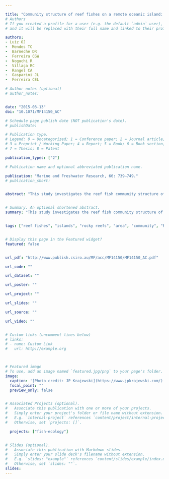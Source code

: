 ```yaml
---

title: "Community structure of reef fishes on a remote oceanic island: the relative influence of abiotic and biotic variables"
# Authors
# If you created a profile for a user (e.g. the default `admin` user), write the username (folder name) here
# and it will be replaced with their full name and linked to their profile.

authors:
- Luiz OJ
-  Mendes TC
-  Barneche DR
-  Ferreira CGW
-  Noguchi R
-  Villaça RC
-  Rangel CA
-  Gasparini JL
-  Ferreira CEL

# Author notes (optional)
# author_notes:


date: "2015-03-13"
doi: "10.1071/MF14150_AC"

# Schedule page publish date (NOT publication's date).
# publishDate:

# Publication type.
# Legend: 0 = Uncategorized; 1 = Conference paper; 2 = Journal article;
# 3 = Preprint / Working Paper; 4 = Report; 5 = Book; 6 = Book section;
# 7 = Thesis; 8 = Patent

publication_types: ["2"]

# Publication name and optional abbreviated publication name.

publication: "Marine and Freshwater Research, 66: 739–749."
# publication_short:


abstract: "This study investigates the reef fish community structure of the world's smallest remote tropical island, the St Peter and St Paul's Archipelago, in the equatorial Atlantic. The interplay between isolation, high endemism and low species richness makes the St Peter and St Paul's Archipelago ecologically simpler than larger and highly connected shelf reef systems, making it an important natural laboratory for ecology and biogeography, particularly with respect to the effects of abiotic and biotic factors, and the functional organisation of such a depauperate community. Boosted regression trees were used to associate density, biomass and diversity of reef fishes with six abiotic and biotic variables, considering the community both as a whole and segregated into seven trophic groups. Depth was the most important explanatory variable across all models, although the direction of its effect varied with the type of response variable. Fish density peaked at intermediate depths, whereas biomass and biodiversity were respectively positively and negatively correlated with depth. Topographic complexity and wave exposure were less important in explaining variance within the fish community than depth. No effects of the predictor biotic variables were detected. Finally, we notice that most functional groups are represented by very few species, highlighting potential vulnerability to disturbances."


# Summary. An optional shortened abstract.
summary: "This study investigates the reef fish community structure of the world's smallest remote tropical island, the St Peter and St Paul's Archipelago, in the equatorial Atlantic. The interplay between isolation, high endemism and low species richness makes the St Peter and St Paul's Archipelago ecologically simpler than larger and highly connected shelf reef systems, making it an important natural laboratory for ecology and biogeography, particularly with respect to the effects of abiotic and biotic factors, and the functional organisation of such a depauperate community..."


tags: ["reef fishes", "islands", "rocky reefs", "area", "community", "R"]


# Display this page in the Featured widget?
featured: false


url_pdf: "http://www.publish.csiro.au/MF/acc/MF14150/MF14150_AC.pdf"

url_code: ""

url_dataset: ""

url_poster: ""

url_project: ""

url_slides: ""

url_source: ""

url_video: ""


# Custom links (uncomment lines below)
# links:
# - name: Custom Link
#   url: http://example.org



# Featured image
# To use, add an image named `featured.jpg/png` to your page's folder.
image:
  caption: '[Photo credit: JP Krajewski](https://www.jpkrajewski.com/)'
  focal_point: ""
  preview_only: false


# Associated Projects (optional).
#   Associate this publication with one or more of your projects.
#   Simply enter your project's folder or file name without extension.
#   E.g. `internal-project` references `content/project/internal-project/index.md`.
#   Otherwise, set `projects: []`.

  projects: ["fish-ecology"]


# Slides (optional).
#   Associate this publication with Markdown slides.
#   Simply enter your slide deck's filename without extension.
#   E.g. `slides: "example"` references `content/slides/example/index.md`.
#   Otherwise, set `slides: ""`.
slides:
---
```



